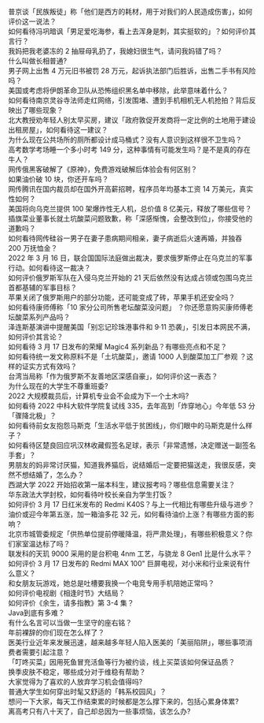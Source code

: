 普京谈「民族叛徒」称「他们是西方的耗材，用于对我们的人民造成伤害」，如何评价这一说法？  
如何看待冯巩暗讽「男足爱吃海参，看上去浑身是刺，其实挺软的」？如何评价其言行？  
我妈把我老婆冻的 2 抽屉母乳扔了，我媳妇很生气，请问我妈错了吗？  
什么叫做长相普通?  
男子网上出售 4 万元旧书被罚 28 万元，起诉执法部门后胜诉，出售二手书有风险吗？  
美国或考虑将伊朗革命卫队从恐怖组织黑名单中移除，此举意味着什么？  
如何看待南京灵谷寺法师走红网络，引发围堵、遭到手机相机无人机抢拍？背后反映出了哪些现象？  
北大教授劝年轻人别太早买房，建议「政府敦促开发商将一定比例的土地用于建设出租房屋」，如何看待这一建议？  
为什么现在公共场所的厕所都设计成马桶式？没有人意识到这样很不卫生吗？  
高考数学考场睡一个多小时考 149 分，这种事情有可能发生吗？是不是真的存在牛人？  
网传俄黑客破解了《原神》，免费游戏破解后体验会有何区别？  
如果油价破 10 块，你还开车吗？  
网传腾讯在国内裁员却在国外开高薪招聘，程序员年均基本工资 14 万美元，真实性如何？  
美国将向乌克兰提供 100 架爆炸性无人机，总价值 8 亿美元，释放了哪些信号？  
插旗菜业董事长就土坑酸菜问题致歉，称「深感惭愧，会整改到位」，你接受他的道歉吗？  
如何看待网传硅谷一男子在妻子患病期间相亲，妻子病逝后火速再婚，并独吞 200 万抚恤金？  
2022 年 3 月 16 日，联合国国际法庭做出裁决，要求俄罗斯停止在乌克兰的军事行动。如何看待这一裁决？  
如何评价俄罗斯军队在入侵乌克兰开始的 21 天后依然没有达成占领或包围乌克兰首都基辅的军事目标？  
苹果关闭了俄罗斯用户的部分功能，还可能变成了砖，苹果手机还安全吗？  
如何看待康师傅称「10 家分公司所售老坛酸菜没问题」 ？你还愿意购买康师傅老坛酸菜系列产品吗？  
泽连斯基演讲中提醒美国「别忘记珍珠港事件和 9·11 恐袭」，引发日本网民不满，如何评价其言论？  
如何看待 3 月 17 日发布的荣耀 Magic4 系列新品？有哪些亮点和不足？  
如何看待统一发文称原料不是「土坑酸菜」，邀请 1000 人到酸菜加工厂参观 ？这样的证实方式有效吗？  
台湾当局称「作为俄罗斯不友善地区深感自豪」，如何评价这一表态？  
为什么现在的大学生不尊重班委?  
2022 大规模裁员后，计算机专业会不会成为下一个土木吗?  
如何看待 2022 中科大软件学院复试线 335，去年高到「炸穿地心」今年低 53 分「骤降北极」？  
如何看待前女友抱怨马斯克「生活水平低于贫困线」，你们眼中的马斯克是什么样子？  
如何看待区楚良回应巩汉林收藏假签名足球，表示「非常遗憾，决定赠送一副签名手套」？  
男朋友的妈非常讨厌猫，知道我养猫后，说结婚后一定要把猫送走，我很反感，突然不想结婚了，怎么办？  
西湖大学 2022 开始招收第一届本科生，建议报考吗？哪些信息需要关注？  
华东政法大学封校，如何看待叶校长亲自为学生打饭？  
如何评价 3 月 17 日红米发布的 Redmi K40S？与上一代相比有哪些升级与进步？  
油价或迎今年第五涨，加一箱油多花 32 元，如何看待油价上涨？有哪些方面的影响？  
北京市城管委规定「供热单位提前停暖降温，将严肃处理」，有哪些积极意义？你们家室温达标了吗？  
联发科的天玑 9000 采用的是台积电 4nm 工艺，与骁龙 8 Gen1 比是什么水平？  
如何评价 3 月 17 日发布的 Redmi MAX 100" 巨屏电视，对小米和行业来说有什么意义？  
和女朋友玩游戏，她总是吐槽要我换一个电竞专用手机陪她正常吗？  
如何评价电视剧《相逢时节》大结局？  
如何评价《余生，请多指教》第 3-4 集？  
Java到底有多难？  
有什么名言可以当做一生坚守的座右铭？  
年前裸辞的你们现在怎么样了？  
医美行业近年来发展迅速，越来越多年轻人陷入医美的「美丽陷阱」，哪些事项消费者需要引起注意？  
「叮咚买菜」因用死鱼冒充活鱼等行为被约谈，线上买菜该如何保证品质？  
换季皮肤不稳定，哪些成分对于维稳有帮助？  
大家觉得为了喜欢的人放弃学习机会值得吗?  
普通大学生如何穿出时髦又舒适的「韩系校园风」？  
想问一下大家，每天工作结束累的时候都是怎么撑下来的，包括心累身体累?  
离高考只有八十天了，自己却总因为一些事烦恼，该怎么办?  
